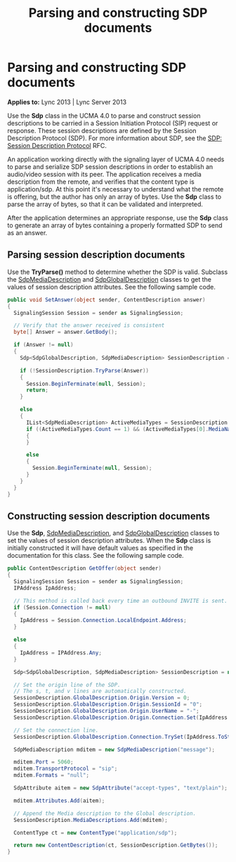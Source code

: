 ﻿---
title: Parsing and constructing SDP documents
TOCTitle: Parsing and constructing SDP documents
ms:assetid: 3294209a-0e26-4257-827a-868d6332311f
ms:mtpsurl: https://msdn.microsoft.com/library/Dn466060(v=office.15)
ms:contentKeyID: 57103053
ms.date: 07/25/2014
mtps_version: v=office.15
dev_langs:
- csharp
---

# Parsing and constructing SDP documents


**Applies to:** Lync 2013 | Lync Server 2013

Use the **Sdp** class in the UCMA 4.0 to parse and construct session descriptions to be carried in a Session Initiation Protocol (SIP) request or response. These session descriptions are defined by the Session Description Protocol (SDP). For more information about SDP, see the [SDP: Session Description Protocol](http://go.microsoft.com/fwlink/?linkid=83129) RFC.

An application working directly with the signaling layer of UCMA 4.0 needs to parse and serialize SDP session descriptions in order to establish an audio/video session with its peer. The application receives a media description from the remote, and verifies that the content type is application/sdp. At this point it's necessary to understand what the remote is offering, but the author has only an array of bytes. Use the **Sdp** class to parse the array of bytes, so that it can be validated and interpreted.

After the application determines an appropriate response, use the **Sdp** class to generate an array of bytes containing a properly formatted SDP to send as an answer.

## Parsing session description documents

Use the **TryParse()** method to determine whether the SDP is valid. Subclass the [SdpMediaDescription](https://msdn.microsoft.com/library/hh383755\(v=office.15\)) and [SdpGlobalDescription](https://msdn.microsoft.com/library/hh385124\(v=office.15\)) classes to get the values of session description attributes. See the following sample code.

```csharp
public void SetAnswer(object sender, ContentDescription answer)
{
  SignalingSession Session = sender as SignalingSession;

  // Verify that the answer received is consistent
  byte[] Answer = answer.GetBody();

  if (Answer != null)
  {
    Sdp<SdpGlobalDescription, SdpMediaDescription> SessionDescription = new Sdp<SdpGlobalDescription, SdpMediaDescription>();

    if (!SessionDescription.TryParse(Answer))
    {
      Session.BeginTerminate(null, Session);
      return;
    }

    else
    {
      IList<SdpMediaDescription> ActiveMediaTypes = SessionDescription.MediaDescriptions;
      if ((ActiveMediaTypes.Count == 1) && (ActiveMediaTypes[0].MediaName.Equals("audio", StringComparison.Ordinal)) && (ActiveMediaTypes[0].Port > 0) && (ActiveMediaTypes[0].TransportProtocol.Equals("sip", StringComparison.OrdinalIgnoreCase)))
      {
      }

      else
      {
        Session.BeginTerminate(null, Session);
      }
    }
  }
}
```

## Constructing session description documents

Use the **Sdp**, [SdpMediaDescription](https://msdn.microsoft.com/library/hh383755\(v=office.15\)), and [SdpGlobalDescription](https://msdn.microsoft.com/library/hh385124\(v=office.15\)) classes to set the values of session description attributes. When the **Sdp** class is initially constructed it will have default values as specified in the documentation for this class. See the following sample code.

```csharp
public ContentDescription GetOffer(object sender)
{
  SignalingSession Session = sender as SignalingSession;
  IPAddress IpAddress;

  // This method is called back every time an outbound INVITE is sent.
  if (Session.Connection != null)
  {
    IpAddress = Session.Connection.LocalEndpoint.Address;
  }

  else
  {
    IpAddress = IPAddress.Any;
  }

  Sdp<SdpGlobalDescription, SdpMediaDescription> SessionDescription = new Sdp<SdpGlobalDescription, SdpMediaDescription>();

  // Set the origin line of the SDP.
  // The s, t, and v lines are automatically constructed.
  SessionDescription.GlobalDescription.Origin.Version = 0;
  SessionDescription.GlobalDescription.Origin.SessionId = "0";
  SessionDescription.GlobalDescription.Origin.UserName = "-";
  SessionDescription.GlobalDescription.Origin.Connection.Set(IpAddress.ToString());

  // Set the connection line.
  SessionDescription.GlobalDescription.Connection.TrySet(IpAddress.ToString());

  SdpMediaDescription mditem = new SdpMediaDescription("message");

  mditem.Port = 5060;
  mditem.TransportProtocol = "sip";
  mditem.Formats = "null";

  SdpAttribute aitem = new SdpAttribute("accept-types", "text/plain");

  mditem.Attributes.Add(aitem);

  // Append the Media description to the Global description.
  SessionDescription.MediaDescriptions.Add(mditem);

  ContentType ct = new ContentType("application/sdp");

  return new ContentDescription(ct, SessionDescription.GetBytes());
}
```


